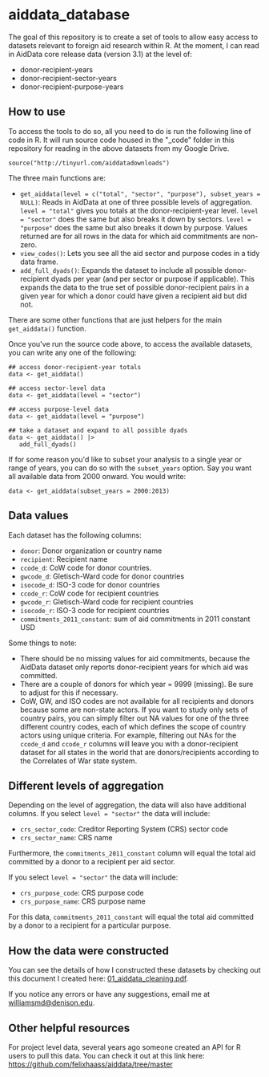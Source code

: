 # aiddata_database

The goal of this repository is to create a set of tools to allow easy access to datasets relevant to foreign aid research within R. At the moment, I can read in AidData core release data (version 3.1) at the level of:

- donor-recipient-years
- donor-recipient-sector-years
- donor-recipient-purpose-years

## How to use

To access the tools to do so, all you need to do is run the following line of code in R. It will run source code housed in the "_code" folder in this repository for reading in the above datasets from my Google Drive. 

```
source("http://tinyurl.com/aiddatadownloads")
```

The three main functions are:

- `get_aiddata(level = c("total", "sector", "purpose"), subset_years = NULL)`: Reads in AidData at one of three possible levels of aggregation. `level = "total"` gives you totals at the donor-recipient-year level. `level = "sector"` does the same but also breaks it down by sectors. `level = "purpose"` does the same but also breaks it down by purpose. Values returned are for all rows in the data for which aid commitments are non-zero.
- `view_codes()`: Lets you see all the aid sector and purpose codes in a tidy data frame.
- `add_full_dyads()`: Expands the dataset to include all possible donor-recipient dyads per year (and per sector or purpose if applicable). This expands the data to the true set of possible donor-recipient pairs in a given year for which a donor could have given a recipient aid but did not.

There are some other functions that are just helpers for the main `get_aiddata()` function. 

Once you've run the source code above, to access the available datasets, you can write any one of the following:

```
## access donor-recipient-year totals
data <- get_aiddata()

## access sector-level data
data <- get_aiddata(level = "sector")

## access purpose-level data
data <- get_aiddata(level = "purpose")

## take a dataset and expand to all possible dyads
data <- get_aiddata() |>
   add_full_dyads()
```

If for some reason you'd like to subset your analysis to a single year or range of years, you can do so with the `subset_years` option. Say you want all available data from 2000 onward. You would write:

```
data <- get_aiddata(subset_years = 2000:2013)
```

## Data values

Each dataset has the following columns:

- `donor`: Donor organization or country name
- `recipient`: Recipient name
- `ccode_d`: CoW code for donor countries. 
- `gwcode_d`: Gletisch-Ward code for donor countries
- `isocode_d`: ISO-3 code for donor countries
- `ccode_r`: CoW code for recipient countries
- `gwcode_r`: Gletisch-Ward code for recipient countries
- `isocode_r`: ISO-3 code for recipient countries
- `commitments_2011_constant`: sum of aid commitments in 2011 constant USD

Some things to note: 

- There should be no missing values for aid commitments, because the AidData dataset only reports donor-recipient years for which aid was committed. 
- There are a couple of donors for which year = 9999 (missing). Be sure to adjust for this if necessary.
- CoW, GW, and ISO codes are not available for all recipients and donors because some are non-state actors. If you want to study only sets of country pairs, you can simply filter out NA values for one of the three different country codes, each of which defines the scope of country actors using unique criteria. For example, filtering out NAs for the `ccode_d` and `ccode_r` columns will leave you with a donor-recipient dataset for all states in the world that are donors/recipients according to the Correlates of War state system.

## Different levels of aggregation

Depending on the level of aggregation, the data will also have additional columns. If you select `level = "sector"` the data will include:

- `crs_sector_code`: Creditor Reporting System (CRS) sector code
- `crs_sector_name`: CRS name

Furthermore, the `commitments_2011_constant` column will equal the total aid committed by a donor to a recipient per aid sector.

If you select `level = "sector"` the data will include:

- `crs_purpose_code`: CRS purpose code
- `crs_purpose_name`: CRS purpose name

For this data, `commitments_2011_constant` will equal the total aid committed by a donor to a recipient for a particular purpose.

## How the data were constructed

You can see the details of how I constructed these datasets by checking out this document I created here: [01_aiddata_cleaning.pdf](https://github.com/milesdwilliams15/aiddata_database/blob/main/_code/01_aiddata_cleaning.pdf).

If you notice any errors or have any suggestions, email me at williamsmd@denison.edu.

## Other helpful resources

For project level data, several years ago someone created an API for R users to pull this data. You can check it out at this link here: https://github.com/felixhaass/aiddata/tree/master